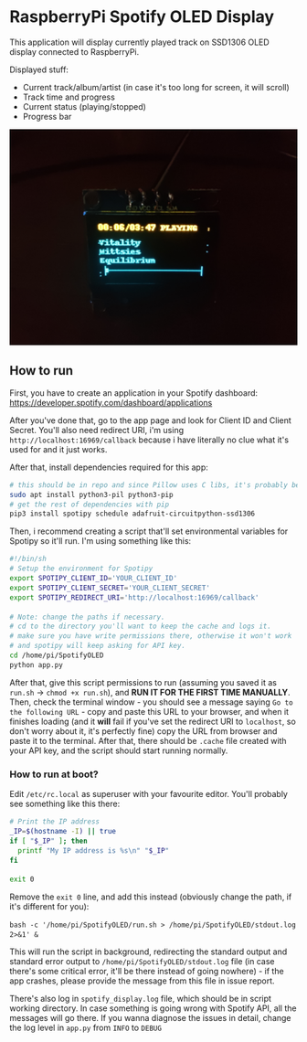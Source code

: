 # RaspberryPi Spotify OLED Display

This application will display currently played track on SSD1306 OLED display connected to RaspberryPi.

Displayed stuff:

* Current track/album/artist (in case it's too long for screen, it will scroll)
* Track time and progress
* Current status (playing/stopped)
* Progress bar

![pic rel](./pic.jpg)

## How to run

First, you have to create an application in your Spotify dashboard: <https://developer.spotify.com/dashboard/applications>

After you've done that, go to the app page and look for Client ID and Client Secret. You'll also need redirect URI, i'm using `http://localhost:16969/callback` because i have literally no clue what it's used for and it just works.

After that, install dependencies required for this app:

```bash
# this should be in repo and since Pillow uses C libs, it's probably better to install it that way
sudo apt install python3-pil python3-pip
# get the rest of dependencies with pip
pip3 install spotipy schedule adafruit-circuitpython-ssd1306
```

Then, i recommend creating a script that'll set environmental variables for Spotipy so it'll run. I'm using something like this:

```bash
#!/bin/sh
# Setup the environment for Spotipy
export SPOTIPY_CLIENT_ID='YOUR_CLIENT_ID'
export SPOTIPY_CLIENT_SECRET='YOUR_CLIENT_SECRET'
export SPOTIPY_REDIRECT_URI='http://localhost:16969/callback'

# Note: change the paths if necessary.
# cd to the directory you'll want to keep the cache and logs it.
# make sure you have write permissions there, otherwise it won't work
# and spotipy will keep asking for API key.
cd /home/pi/SpotifyOLED
python app.py
```

After that, give this script permissions to run (assuming you saved it as `run.sh` -> `chmod +x run.sh`), and **RUN IT FOR THE FIRST TIME MANUALLY**.
Then, check the terminal window - you should see a message saying `Go to the following URL` - copy and paste this URL to your browser, and when it finishes loading (and it **will** fail if you've set the redirect URI to `localhost`, so don't worry about it, it's perfectly fine) copy the URL from browser and paste it to the terminal. After that, there should be `.cache` file created with your API key, and the script should start running normally.

### How to run at boot?

Edit `/etc/rc.local` as superuser with your favourite editor. You'll probably see something like this there:

```bash
# Print the IP address
_IP=$(hostname -I) || true
if [ "$_IP" ]; then
  printf "My IP address is %s\n" "$_IP"
fi

exit 0
```

Remove the `exit 0` line, and add this instead (obviously change the path, if it's different for you):

`bash -c '/home/pi/SpotifyOLED/run.sh > /home/pi/SpotifyOLED/stdout.log 2>&1' &`

This will run the script in background, redirecting the standard output and standard error output to `/home/pi/SpotifyOLED/stdout.log` file (in case there's some critical error, it'll be there instead of going nowhere) - if the app crashes, please provide the message from this file in issue report.

There's also log in `spotify_display.log` file, which should be in script working directory. In case something is going wrong with Spotify API, all the messages will go there. If you wanna diagnose the issues in detail, change the log level in `app.py` from `INFO` to `DEBUG`
